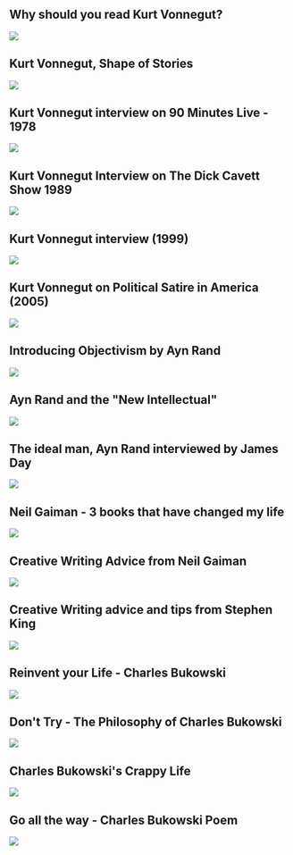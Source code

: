Why should you read Kurt Vonnegut?
----------------------------------

[![]( /image/yid-cwwK7NmfF9w.jpg)](https://www.youtube.com/watch?v=cwwK7NmfF9w)

Kurt Vonnegut, Shape of Stories
-------------------------------

[![]( /image/yid-GOGru_4z1Vc.jpg)](https://www.youtube.com/watch?v=GOGru_4z1Vc)

Kurt Vonnegut interview on 90 Minutes Live - 1978
-------------------------------------------------

[![]( /image/yid-kIqQZHJHPwY.jpg)](https://www.youtube.com/watch?v=kIqQZHJHPwY)

Kurt Vonnegut Interview on The Dick Cavett Show 1989
----------------------------------------------------

[![]( /image/yid-FslqWztRS8M.jpg)](https://www.youtube.com/watch?v=FslqWztRS8M)

Kurt Vonnegut interview (1999)
------------------------------

[![]( /image/yid-ROyr83rib3Q.jpg)](https://www.youtube.com/watch?v=ROyr83rib3Q)

Kurt Vonnegut on Political Satire in America (2005)
---------------------------------------------------

[![]( /image/yid-tFuionVJJRg.jpg)](https://www.youtube.com/watch?v=tFuionVJJRg)

Introducing Objectivism by Ayn Rand
-----------------------------------

[![]( /image/yid-8VSBGu7-1rU.jpg)](https://www.youtube.com/watch?v=8VSBGu7-1rU)

Ayn Rand and the "New Intellectual"
-----------------------------------

[![]( /image/yid-IeaAC832gG4.jpg)](https://www.youtube.com/watch?v=IeaAC832gG4)

The ideal man, Ayn Rand interviewed by James Day
------------------------------------------------

[![]( /image/yid-1ixclrtypKo.jpg)](https://www.youtube.com/watch?v=1ixclrtypKo)

Neil Gaiman - 3 books that have changed my life
-----------------------------------------------

[![]( /image/yid-dpDl4RQuQYg.jpg)](https://www.youtube.com/watch?v=dpDl4RQuQYg)

Creative Writing Advice from Neil Gaiman
----------------------------------------

[![]( /image/yid-xPN7vDu9Rsk.jpg)](https://www.youtube.com/watch?v=xPN7vDu9Rsk)

Creative Writing advice and tips from Stephen King
--------------------------------------------------

[![]( /image/yid-lwhOd65gGoY.jpg)](https://www.youtube.com/watch?v=lwhOd65gGoY)

Reinvent your Life - Charles Bukowski
-------------------------------------

[![]( /image/yid-9CQIl0P4piQ.jpg)](https://www.youtube.com/watch?v=9CQIl0P4piQ)

Don't Try - The Philosophy of Charles Bukowski
----------------------------------------------

[![]( /image/yid-eMTDAHK-tkE.jpg)](https://www.youtube.com/watch?v=eMTDAHK-tkE)

Charles Bukowski's Crappy Life
------------------------------

[![]( /image/yid-eTiW_zpMP8U.jpg)](https://www.youtube.com/watch?v=eTiW_zpMP8U)

Go all the way - Charles Bukowski Poem
--------------------------------------

[![]( /image/yid-KL2T0XRzWUI.jpg)](https://www.youtube.com/watch?v=KL2T0XRzWUI)